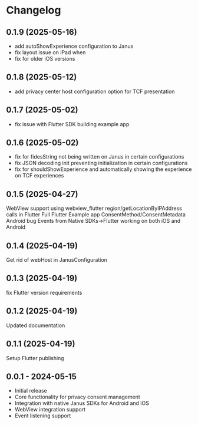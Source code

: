 # Changelog

## 0.1.9 (2025-05-16)

- add autoShowExperience configuration to Janus
- fix layout issue on iPad when
- fix for older iOS versions


## 0.1.8 (2025-05-12)

- add privacy center host configuration option for TCF presentation


## 0.1.7 (2025-05-02)

- fix issue with Flutter SDK building example app


## 0.1.6 (2025-05-02)

- fix for fidesString not being written on Janus in certain configurations
- fix JSON decoding init preventing initialization in certain configurations
- fix for shouldShowExperience and automatically showing the experience on TCF experiences


## 0.1.5 (2025-04-27)

WebView support using webview_flutter
region/getLocationByIPAddress calls in Flutter
Full Flutter Example app
ConsentMethod/ConsentMetadata Android bug
Events from Native SDKs->Flutter working on both iOS and Android


## 0.1.4 (2025-04-19)

Get rid of webHost in JanusConfiguration


## 0.1.3 (2025-04-19)

fix Flutter version requirements


## 0.1.2 (2025-04-19)

Updated documentation


## 0.1.1 (2025-04-19)

Setup Flutter publishing


## 0.0.1 - 2024-05-15

* Initial release
* Core functionality for privacy consent management
* Integration with native Janus SDKs for Android and iOS
* WebView integration support
* Event listening support

